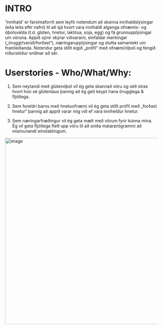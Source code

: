# INTRO
'Innihald' er farsímaforrit sem leyfir notendum að skanna innihaldslýsingar (eða leita eftir nafni) til að sjá hvort vara innihaldi algenga ofnæmis- og óþolsvalda (t.d. glúten, hnetur, laktósa, soja, egg) og fá grunnupplýsingar um vöruna. Appið sýnir skýrar viðvaranir, einfaldar merkingar („öruggt/varúð/forðast“), næringarupplýsingar og stutta samantekt um framleiðanda. Notendur geta stillt eigið „prófíl“ með ofnæmi/óþoli og fengið niðurstöður sniðnar að sér. 

# Userstories - Who/What/Why:

1. Sem neytandi með glútenóþol vil ég geta skannað vöru og séð strax hvort hún sé glútenlaus þannig að ég geti keypt hana örugglega & fljótlega.

2. Sem foreldri barns með hnetuofnæmi vil ég geta stillt prófíl með „forðast hnetur“ þannig að appið varar mig við ef vara inniheldur hnetur.

3. Sem næringarfræðingur vil ég geta mælt með vörum fyrir kúnna mína. Ég vil geta fljótlega flett upp vöru til að sniða matarprógrammi að mismunandi einstaklingum.


<img width="831" height="611" alt="image" src="https://github.com/user-attachments/assets/635b7df9-e377-421f-bd97-dd2e05eb843c" />
